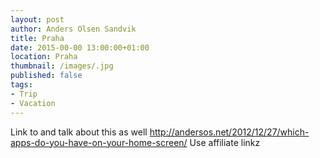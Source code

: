 ```yaml
---
layout: post
author: Anders Olsen Sandvik
title: Praha
date: 2015-00-00 13:00:00+01:00
location: Praha
thumbnail: /images/.jpg
published: false
tags:
- Trip
- Vacation
---
```



Link to and talk about this as well http://andersos.net/2012/12/27/which-apps-do-you-have-on-your-home-screen/
Use affiliate linkz
